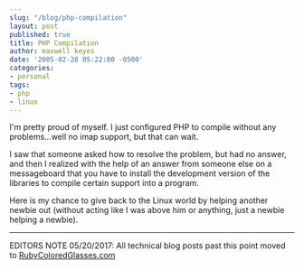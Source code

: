 ```yaml
---
slug: "/blog/php-compilation"
layout: post
published: true
title: PHP Compilation
author: maxwell keyes
date: '2005-02-28 05:22:00 -0500'
categories:
- personal
tags:
- php
- linux
---
```


I'm pretty proud of myself. I just configured PHP to compile without any
problems...well no imap support, but that can wait.

I saw that someone asked how to resolve the problem, but had no answer, and then
I realized with the help of an answer from someone else on a messageboard that
you have to install the development version of the libraries to compile certain
support into a program.

Here is my chance to give back to the Linux world by helping another newbie out
(without acting like I was above him or anything, just a newbie helping a
newbie).

----

EDITORS NOTE 05/20/2017: All technical blog posts past this point moved to
[RubyColoredGlasses.com](http://www.rubycoloredglasses.com/)

